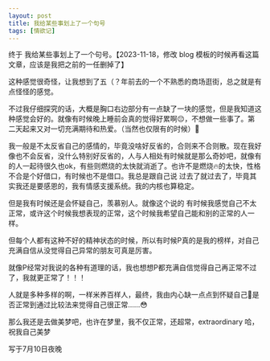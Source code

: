 ```yaml
---
layout: post
title: 我给某些事划上了一个句号
tags: [情欲记]
---
```



终于 我给某些事划上了一个句号。【2023-11-18，修改 blog 模板的时候再看这篇文章，应该是我把之前的一任删掉了】

这种感觉很奇怪，让我想到了五（？年前去的一个不熟悉的商场逛街，总之就是有点怪怪的感觉。

不过我仔细探究的话，大概是胸口右边部分有一点缺了一块的感觉，但是我知道这种感觉会好的。就像有时候晚上睡前会真的觉得好累啊😔，不想做一些事了。第二天起来又对一切充满期待和热爱。（当然也仅限有的时候）😬

我一般是不太反省自己的感情的，毕竟没啥好反省的，合则来不合则散。现在我好像也不会反省，没什么特别好反省的，人与人相处有时候就是那么奇妙吧，就像有的人一起待很久也ok，有些则燃烧的太快就消逝了。也许不是燃烧🔥的太快，性格不合是个好借口，有时候也不是借口。我总是跟自己说 过去了就过去了，毕竟其实我还是要感恩的，我有情感支援系统。我的内核也算稳定。

但是我有时候还是会怀疑自己，羡慕别人。就像这个说的 有时候我感觉自己不太正常，或许这个时候我想表现的正常，这个时候我希望自己能和别的正常的人一样。

但每个人都有这种不好的精神状态的时候，所以有时候P真的是我的榜样，对自己充满自信从没觉得自己异常的朋友可真是厉害。

就像P经常对我说的各种有道理的话，我也想想P都充满自信觉得自己再正常不过了，我就更正常了！！！

人就是多种多样的啊，一样米养百样人，最终，我由内心缺一点点到怀疑自己🤨是否正常到通过比较法来觉得自己很正常……😳

那么我还是去做美梦吧，也许在梦里，我不仅正常，还超常，extraordinary 哈，祝我自己美梦

写于7月10日夜晚